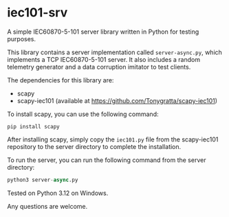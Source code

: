 # iec101-srv

A simple IEC60870-5-101 server library written in Python for testing purposes.

This library contains a server implementation called `server-async.py`, which implements a TCP IEC60870-5-101 server. It also includes a random telemetry generator and a data corruption imitator to test clients.

The dependencies for this library are:

- scapy
- scapy-iec101 (available at https://github.com/Tonygratta/scapy-iec101)

To install scapy, you can use the following command:

```
pip install scapy
```

After installing scapy, simply copy the `iec101.py` file from the scapy-iec101 repository to the server directory to complete the installation.

To run the server, you can run the following command from the server directory:

```python
python3 server-async.py
```
Tested on Python 3.12 on Windows.

Any questions are welcome.
